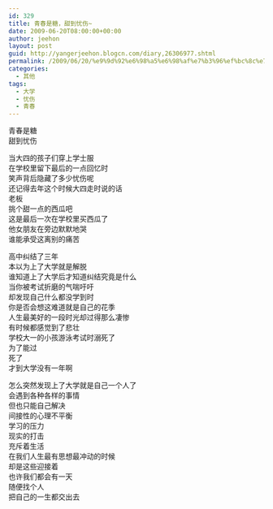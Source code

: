 ```yaml
---
id: 329
title: 青春是糖，甜到忧伤~
date: 2009-06-20T08:00:00+00:00
author: jeehon
layout: post
guid: http://yangerjeehon.blogcn.com/diary,26306977.shtml
permalink: /2009/06/20/%e9%9d%92%e6%98%a5%e6%98%af%e7%b3%96%ef%bc%8c%e7%94%9c%e5%88%b0%e5%bf%a7%e4%bc%a4/
categories:
  - 其他
tags:
  - 大学
  - 忧伤
  - 青春
---
```

青春是糖  
甜到忧伤

当大四的孩子们穿上学士服  
在学校里留下最后的一点回忆时  
笑声背后隐藏了多少忧伤呢  
还记得去年这个时候大四走时说的话  
老板  
挑个甜一点的西瓜吧  
这是最后一次在学校里买西瓜了  
他女朋友在旁边默默地哭  
谁能承受这离别的痛苦

高中纠结了三年  
本以为上了大学就是解脱  
谁知道上了大学后才知道纠结究竟是什么  
当你被考试折磨的气喘吁吁  
却发现自己什么都没学到时  
你是否会想这难道就是自己的花季  
人生最美好的一段时光却过得那么凄惨  
有时候都感觉到了悲壮  
学校大一的小孩游泳考试时溺死了  
为了能过  
死了  
才到大学没有一年啊

怎么突然发现上了大学就是自己一个人了  
会遇到各种各样的事情  
但也只能自己解决  
间接性的心理不平衡  
学习的压力  
现实的打击  
充斥着生活  
在我们人生最有思想最冲动的时候  
却是这些迎接着  
也许我们都会有一天  
随便找个人  
把自己的一生都交出去